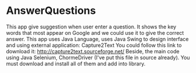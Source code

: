 # AnswerQuestions
This app give suggestion when user enter a question. It shows the key words that most appear on Google and we could use it to give the correct answer.
This app uses Java Language, uses Java Swing to design interface and using external application: Capture2Text 
You could follow this link to download it: 
http://capture2text.sourceforge.net/
Beside, the main code using Java Selenium, ChormeDriver (I've put this file in source already). You must download and install all of them and add into library. 
